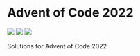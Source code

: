 # Advent of Code 2022

![](https://img.shields.io/badge/day%20📅-10-blue)
![](https://img.shields.io/badge/days%20completed-6-red)
![](https://img.shields.io/badge/stars%20⭐-12-yellow)

Solutions for Advent of Code 2022